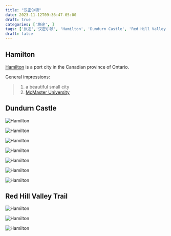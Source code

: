 ```yaml
---
title: "汉密尔顿"
date: 2023-11-12T09:36:47-05:00
draft: true
categories: ['旅途', ]        
tags: ['旅途','汉密尔顿', 'Hamilton', 'Dundurn Castle', 'Red Hill Valley',]  
draft: false
---
```

## Hamilton
[Hamilton](https://en.wikipedia.org/wiki/Hamilton,_Ontario) is a port city in the Canadian province of Ontario.

General impressions:
> 1. a beautiful small city
> 2. [McMaster University](https://en.wikipedia.org/wiki/McMaster_University)

## Dundurn Castle

![Hamilton](/travel/hamilton/dundurn_1.jpeg "Dundrun Castle")

![Hamilton](/travel/hamilton/dundurn_2.jpeg "Dundrun Castle")

![Hamilton](/travel/hamilton/dundurn_3.jpeg "Dundrun Castle")

![Hamilton](/travel/hamilton/dundurn_4.jpeg "Dundrun Castle")

![Hamilton](/travel/hamilton/dundurn_5.jpeg "Dundrun Castle")

![Hamilton](/travel/hamilton/dundurn_6.jpeg "Dundrun Castle")

![Hamilton](/travel/hamilton/dundurn_7.jpeg "Dundrun Castle")


## Red Hill Valley Trail

![Hamilton](/travel/hamilton/redvalley_1.jpeg "Red Hill Valley Trail")

![Hamilton](/travel/hamilton/redvalley_3.jpeg "Red Hill Valley Trail")

![Hamilton](/travel/hamilton/redvalley_3.jpeg "Red Hill Valley Trail")

